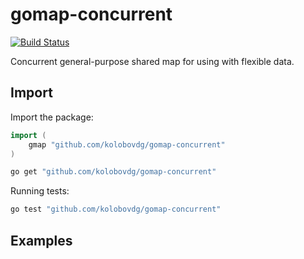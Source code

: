 # gomap-concurrent
[![Build Status](https://api.travis-ci.com/kolobovdg/gomap-concurrent.svg?branch=master)](https://api.travis-ci.com/kolobovdg/gomap-concurrent)

Concurrent general-purpose shared map for using with flexible data.

## Import

Import the package:

```go
import (
	gmap "github.com/kolobovdg/gomap-concurrent"
)
```
```bash
go get "github.com/kolobovdg/gomap-concurrent"
```

Running tests:
```bash
go test "github.com/kolobovdg/gomap-concurrent"
```

## Examples

```go

```
